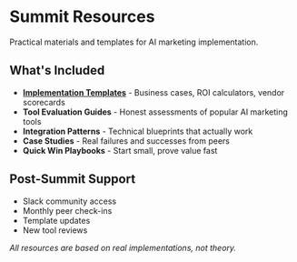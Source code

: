 # Summit Resources

Practical materials and templates for AI marketing implementation.

## What's Included

- **[Implementation Templates](templates.md)** - Business cases, ROI calculators, vendor scorecards
- **Tool Evaluation Guides** - Honest assessments of popular AI marketing tools
- **Integration Patterns** - Technical blueprints that actually work
- **Case Studies** - Real failures and successes from peers
- **Quick Win Playbooks** - Start small, prove value fast

## Post-Summit Support

- Slack community access
- Monthly peer check-ins
- Template updates
- New tool reviews

*All resources are based on real implementations, not theory.*